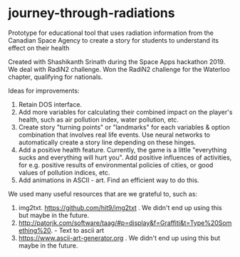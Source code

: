 # journey-through-radiations
Prototype for educational tool that uses radiation information from the Canadian Space Agency to create a story for students to understand its effect on their health

Created with Shashikanth Srinath during the Space Apps hackathon 2019. We deal with RadiN2 challenge. Won the RadiN2 challenge for the Waterloo chapter, qualifying for nationals.

Ideas for improvements:
1. Retain DOS interface. 
2. Add more variables for calculating their combined impact on the player's health, such as air pollution index, water pollution, etc. 
3. Create story "turning points" or "landmarks" for each variables & option combination that involves real life events. Use neural networks to automatically create a story line depending on these hinges. 
4. Add a positive health feature. Currently, the game is a little "everything sucks and everything will hurt you". Add positive influences of activities, for e.g. positive results of environmental policies of cities, or good values of pollution indices, etc. 
5. Add animations in ASCII - art. Find an efficient way to do this. 

We used many useful resources that are we grateful to, such as:
1. img2txt. https://github.com/hit9/img2txt . We didn't end up using this but maybe in the future.
2. http://patorjk.com/software/taag/#p=display&f=Graffiti&t=Type%20Something%20. - Text to ascii art
3. https://www.ascii-art-generator.org . We didn't end up using this but maybe in the future.
